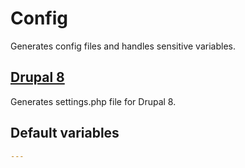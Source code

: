 # Config
Generates config files and handles sensitive variables.
<!--TOC-->
## [Drupal 8](config_generate-drupal8/README.md)
Generates settings.php file for Drupal 8.
<!--ENDTOC-->

<!--ROLEVARS-->
## Default variables
```yaml
---

```

<!--ENDROLEVARS-->
